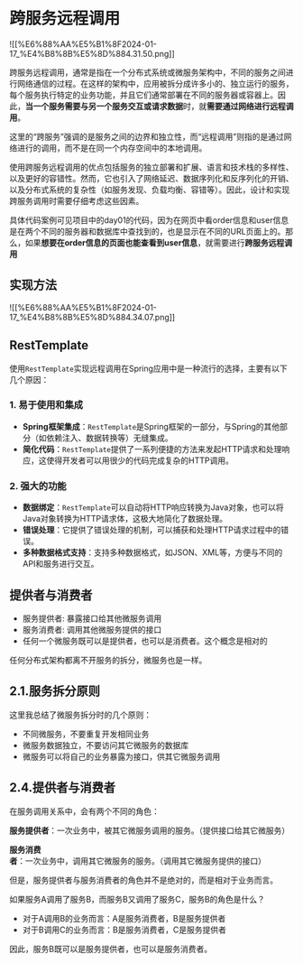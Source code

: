 # 跨服务远程调用

![[%E6%88%AA%E5%B1%8F2024-01-17_%E4%B8%8B%E5%8D%884.31.50.png]]

跨服务远程调用，通常是指在一个分布式系统或微服务架构中，不同的服务之间进行网络通信的过程。在这样的架构中，应用被拆分成许多小的、独立运行的服务，每个服务执行特定的业务功能，并且它们通常部署在不同的服务器或容器上。因此，**当一个服务需要与另一个服务交互或请求数据**时，就**需要通过网络进行远程调用**。

这里的“跨服务”强调的是服务之间的边界和独立性，而“远程调用”则指的是通过网络进行的调用，而不是在同一个内存空间中的本地调用。

使用跨服务远程调用的优点包括服务的独立部署和扩展、语言和技术栈的多样性、以及更好的容错性。然而，它也引入了网络延迟、数据序列化和反序列化的开销、以及分布式系统的复杂性（如服务发现、负载均衡、容错等）。因此，设计和实现跨服务调用时需要仔细考虑这些因素。

具体代码案例可见项目中的day01的代码，因为在网页中看order信息和user信息是在两个不同的服务器和数据库中查找到的，也是显示在不同的URL页面上的。那么，如果**想要在order信息的页面也能查看到user信息**，就需要进行**跨服务远程调用**

## 实现方法

![[%E6%88%AA%E5%B1%8F2024-01-17_%E4%B8%8B%E5%8D%884.34.07.png]]

## RestTemplate

使用`RestTemplate`实现远程调用在Spring应用中是一种流行的选择，主要有以下几个原因：

### 1. 易于使用和集成

- **Spring框架集成**：`RestTemplate`是Spring框架的一部分，与Spring的其他部分（如依赖注入、数据转换等）无缝集成。
- **简化代码**：`RestTemplate`提供了一系列便捷的方法来发起HTTP请求和处理响应，这使得开发者可以用很少的代码完成复杂的HTTP调用。

### 2. 强大的功能

- **数据绑定**：`RestTemplate`可以自动将HTTP响应转换为Java对象，也可以将Java对象转换为HTTP请求体，这极大地简化了数据处理。
- **错误处理**：它提供了错误处理的机制，可以捕获和处理HTTP请求过程中的错误。
- **多种数据格式支持**：支持多种数据格式，如JSON、XML等，方便与不同的API和服务进行交互。

## 提供者与消费者

- 服务提供者: 暴露接口给其他微服务调用
- 服务消费者: 调用其他微服务提供的接口
- 任何一个微服务既可以是提供者，也可以是消费者。这个概念是相对的

  

任何分布式架构都离不开服务的拆分，微服务也是一样。

## **2.1.服务拆分原则**

这里我总结了微服务拆分时的几个原则：

- 不同微服务，不要重复开发相同业务
- 微服务数据独立，不要访问其它微服务的数据库
- 微服务可以将自己的业务暴露为接口，供其它微服务调用

## **2.4.提供者与消费者**

在服务调用关系中，会有两个不同的角色：

**服务提供者**：一次业务中，被其它微服务调用的服务。（提供接口给其它微服务）

**服务消费者**：一次业务中，调用其它微服务的服务。（调用其它微服务提供的接口）

但是，服务提供者与服务消费者的角色并不是绝对的，而是相对于业务而言。

如果服务A调用了服务B，而服务B又调用了服务C，服务B的角色是什么？

- 对于A调用B的业务而言：A是服务消费者，B是服务提供者
- 对于B调用C的业务而言：B是服务消费者，C是服务提供者

因此，服务B既可以是服务提供者，也可以是服务消费者。